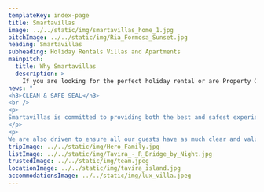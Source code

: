 ```yaml
---
templateKey: index-page
title: Smartavillas
image: ../../static/img/smartavillas_home_1.jpg
pitchImage: ../../static/img/Ria_Formosa_Sunset.jpg
heading: Smartavillas
subheading: Holiday Rentals Villas and Apartments 
mainpitch:
  title: Why Smartavillas
  description: >
    If you are looking for the perfect holiday rental or are Property Owners wishing to offer your holiday home for rental, then look no further!!
news: "
<h3>CLEAN & SAFE SEAL</h3>
<br />
<p>
Smartavillas is committed to providing both the best and safest experience to all our guests and employees. As such we are striving to acquire the Clean & Safe seal for all our properties guaranteeing our efforts to do so.
</p>
<p>
We are also driven to ensure all our guests have as much clear and valuable information as possible which you can find in our F.A.Q.</p>"
tripImage: ../../static/img/Hero_Family.jpg
listImage: ../../static/img/Tavira_-_R_Bridge_by_Night.jpg
trustedImage: ../../static/img/team.jpeg
locationImage: ../../static/img/tavira_island.jpg
accommodationsImage: ../../static/img/lux_villa.jpeg
---
```

